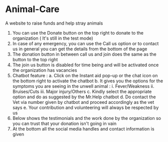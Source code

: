 # Animal-Care 
A website to raise funds and help stray animals

1. You can use the Donate button on the top right to donate to the organization ( It's still in the test mode)
2. In case of any emergency, you can use the Call us option or to contact us in general you can get the details from the bottom of the page
3. The donation button in between call us and join does the same as the button to the top right
4. The join us button is disabled for time being and will be activated once the organization has vacancies
5. Chatbot feature : 
    a. Click on the Instant aid pop-up or the chat icon on the bottom right to activate the chatbot
    b. It gives you the options for the symptoms you are seeing in the unwell animal :
            i.   Fever/Weakness
            ii.  Bruises/Cuts
            iii. Major injury/Others
    c. Kindly select the appropriate option and do as suggested by the Mr.Help chatbot
    d. Do contact the Vet via number given by chatbot and proceed accordingly as the vet says
    e. Your contribution and volunteering will always be respected by us
7. Below shows the testimonials and the work done by the organization so you can trust that your donation isn't going in vain
8. At the bottom all the social media handles and contact information is given
